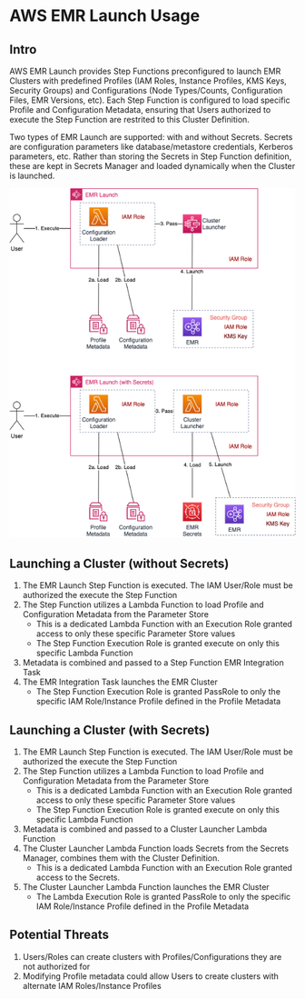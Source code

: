 # AWS EMR Launch Usage

## Intro
AWS EMR Launch provides Step Functions preconfigured to launch EMR Clusters with predefined Profiles (IAM Roles, Instance Profiles, KMS Keys, Security Groups) and Configurations (Node Types/Counts, Configuration Files, EMR Versions, etc). Each Step Function is configured to load specific Profile and Configuration Metadata, ensuring that Users authorized to execute the Step Function are restrited to this Cluster Definition. 

Two types of EMR Launch are supported: with and without Secrets. Secrets are configuration parameters like database/metastore credentials, Kerberos parameters, etc. Rather than storing the Secrets in Step Function definition, these are kept in Secrets Manager and loaded dynamically when the Cluster is launched.

![Usage workflow image](usage_diagram.png)

## Launching a Cluster (without Secrets)
1. The EMR Launch Step Function is executed. The IAM User/Role must be authorized the execute the Step Function
2. The Step Function utilizes a Lambda Function to load Profile and Configuration Metadata from the Parameter Store
   - This is a dedicated Lambda Function with an Execution Role granted access to only these specific Parameter Store values
   - The Step Function Execution Role is granted execute on only this specific Lambda Function
3. Metadata is combined and passed to a Step Function EMR Integration Task
4. The EMR Integration Task launches the EMR Cluster
   - The Step Function Execution Role is granted PassRole to only the specific IAM Role/Instance Profile defined in the Profile Metadata

## Launching a Cluster (with Secrets)
1. The EMR Launch Step Function is executed. The IAM User/Role must be authorized the execute the Step Function
2. The Step Function utilizes a Lambda Function to load Profile and Configuration Metadata from the Parameter Store
   - This is a dedicated Lambda Function with an Execution Role granted access to only these specific Parameter Store values
   - The Step Function Execution Role is granted execute on only this specific Lambda Function
3. Metadata is combined and passed to a Cluster Launcher Lambda Function
4. The Cluster Launcher Lambda Function loads Secrets from the Secrets Manager, combines them with the Cluster Definition. 
   - This is a dedicated Lambda Function with an Execution Role granted access to the Secrets. 
5. The Cluster Launcher Lambda Function launches the EMR Cluster
   - The Lambda Execution Role is granted PassRole to only the specific IAM Role/Instance Profile defined in the Profile Metadata

## Potential Threats
1. Users/Roles can create clusters with Profiles/Configurations they are not authorized for
2. Modifying Profile metadata could allow Users to create clusters with alternate IAM Roles/Instance Profiles